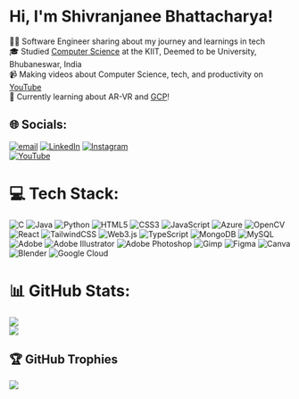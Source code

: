 # Hi, I'm Shivranjanee Bhattacharya!

👩‍💻 Software Engineer sharing about my journey and learnings in tech<br/>
🎓 Studied [Computer Science](https://www.linkedin.com/in/shivranjanee-bhattacharya-3559a1289/) at the KIIT, Deemed to be University, Bhubaneswar, India<br/>
📹 Making videos about Computer Science, tech, and productivity on [YouTube](https://youtube.com/@shivranjaneebhattacharya?si=xQdIZajAZmnTxxuz)<br/>
🔵 Currently learning about AR-VR and [GCP](https://www.cloudskillsboost.google/public_profiles/3b532995-798d-43f3-b107-44676d77151a)!<br/>

## 🌐 Socials:
[![email](https://img.shields.io/badge/Email-D14836?logo=gmail&logoColor=white)](mailto:shivranjaneebhattacharya162004@gmail.com)
[![LinkedIn](https://img.shields.io/badge/LinkedIn-%230077B5.svg?logo=linkedin&logoColor=white)](https://linkedin.com/in/shivranjanee-bhattacharya-3559a1289)
[![Instagram](https://img.shields.io/badge/Instagram-%23E4405F.svg?logo=Instagram&logoColor=white)](https://www.instagram.com/shivranjanee/)  
[![YouTube](https://img.shields.io/badge/YouTube-%23FF0000.svg?logo=YouTube&logoColor=white)](https://youtube.com/@ShivranjaneeBhattacharya) 


# 💻 Tech Stack:
![C](https://img.shields.io/badge/c-%2300599C.svg?style=for-the-badge&logo=c&logoColor=white) ![Java](https://img.shields.io/badge/java-%23ED8B00.svg?style=for-the-badge&logo=openjdk&logoColor=white) ![Python](https://img.shields.io/badge/python-3670A0?style=for-the-badge&logo=python&logoColor=ffdd54) ![HTML5](https://img.shields.io/badge/html5-%23E34F26.svg?style=for-the-badge&logo=html5&logoColor=white) ![CSS3](https://img.shields.io/badge/css3-%231572B6.svg?style=for-the-badge&logo=css3&logoColor=white) ![JavaScript](https://img.shields.io/badge/javascript-%23323330.svg?style=for-the-badge&logo=javascript&logoColor=%23F7DF1E)  ![Azure](https://img.shields.io/badge/azure-%230072C6.svg?style=for-the-badge&logo=microsoftazure&logoColor=white) ![OpenCV](https://img.shields.io/badge/opencv-%23white.svg?style=for-the-badge&logo=opencv&logoColor=white) ![React](https://img.shields.io/badge/react-%2320232a.svg?style=for-the-badge&logo=react&logoColor=%2361DAFB) ![TailwindCSS](https://img.shields.io/badge/tailwindcss-%2338B2AC.svg?style=for-the-badge&logo=tailwind-css&logoColor=white) ![Web3.js](https://img.shields.io/badge/web3.js-F16822?style=for-the-badge&logo=web3.js&logoColor=white)  ![TypeScript](https://img.shields.io/badge/typescript-%23007ACC.svg?style=for-the-badge&logo=typescript&logoColor=white)  ![MongoDB](https://img.shields.io/badge/MongoDB-%234ea94b.svg?style=for-the-badge&logo=mongodb&logoColor=white) ![MySQL](https://img.shields.io/badge/mysql-4479A1.svg?style=for-the-badge&logo=mysql&logoColor=white) ![Adobe](https://img.shields.io/badge/adobe-%23FF0000.svg?style=for-the-badge&logo=adobe&logoColor=white) ![Adobe Illustrator](https://img.shields.io/badge/adobe%20illustrator-%23FF9A00.svg?style=for-the-badge&logo=adobe%20illustrator&logoColor=white) ![Adobe Photoshop](https://img.shields.io/badge/adobe%20photoshop-%2331A8FF.svg?style=for-the-badge&logo=adobe%20photoshop&logoColor=white) ![Gimp](https://img.shields.io/badge/Gimp-657D8B?style=for-the-badge&logo=gimp&logoColor=FFFFFF) ![Figma](https://img.shields.io/badge/figma-%23F24E1E.svg?style=for-the-badge&logo=figma&logoColor=white) ![Canva](https://img.shields.io/badge/Canva-%2300C4CC.svg?style=for-the-badge&logo=Canva&logoColor=white) ![Blender](https://img.shields.io/badge/blender-%23F5792A.svg?style=for-the-badge&logo=blender&logoColor=white) ![Google Cloud](https://img.shields.io/badge/GoogleCloud-%234285F4.svg?style=for-the-badge&logo=google-cloud&logoColor=white)
# 📊 GitHub Stats:
![](https://github-readme-stats.vercel.app/api?username=shibo-162004&theme=radical&hide_border=false&include_all_commits=false&count_private=false)<br/>
![](https://nirzak-streak-stats.vercel.app/?user=shibo-162004&theme=radical&hide_border=false)<br/>

## 🏆 GitHub Trophies
![](https://github-profile-trophy.vercel.app/?username=shibo-162004&theme=radical&no-frame=false&no-bg=true&margin-w=4)

<!-- Proudly created with GPRM ( https://gprm.itsvg.in ) -->

<!-- Proudly created with GPRM ( https://gprm.itsvg.in ) -->
